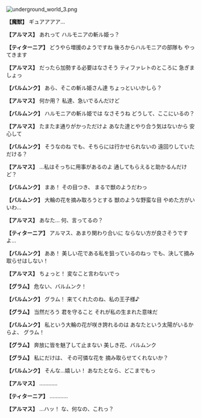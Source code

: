 
![underground_world_3.png](../images/backgrounds/underground_world_3.png)

**【魔獣】**
ギュアアアア…

**【アルマス】**
あれって
ハルモニアの斬ル姫っ？

**【ティターニア】**
どうやら増援のようですね
後ろからハルモニアの部隊も
やってきます

**【アルマス】**
だったら加勢する必要はなさそう
ティファレトのところに
急ぎましょっ

**【バルムンク】**
あら、そこの斬ル姫さん達
ちょっといいかしら？

**【アルマス】**
何か用？
私達、急いでるんだけど

**【バルムンク】**
ハルモニアの斬ル姫では
なさそうね
どうして、ここにいるの？

**【アルマス】**
たまたま通りがかっただけよ
あなた達とやり合う気はないから
安心して

**【バルムンク】**
そうなのね
でも、そちらには行かせられないの
遠回りしていただける？

**【アルマス】**
…私はそっちに用事があるのよ
通してもらえると助かるんだけど？

**【バルムンク】**
まあ！
その目つき、
まるで獣のようだわっ

**【バルムンク】**
大輪の花を摘み取ろうとする
獣のような野蛮な目
やめた方がいいわ…

**【アルマス】**
あなた…
何、言ってるの？

**【ティターニア】**
アルマス、あまり関わり合いに
ならない方が良さそうですよ…

**【バルムンク】**
ああ！
美しい花である私を狙っているのねっ
でも、決して摘み取らせはしない！

**【アルマス】**
ちょっと！
変なこと言わないでっ

**【グラム】**
危ない、バルムンク！

**【バルムンク】**
グラム！
来てくれたのね、私の王子様♪

**【グラム】**
当然だろう
君を守ること
それが私の生まれた意味だ

**【バルムンク】**
私という大輪の花が咲き誇れるのは
あなたという太陽がいるからよ、
グラム！

**【グラム】**
奔放に皆を魅了して止まない
美しき花、バルムンク

**【グラム】**
私にだけは、
その可憐な花を
摘み取らせてくれないか？

**【バルムンク】**
そんな…嬉しい！
あなたとなら、どこまでもっ

**【アルマス】**
…………

**【ティターニア】**
…………

**【アルマス】**
…ハッ！
な、何なの、これっ？